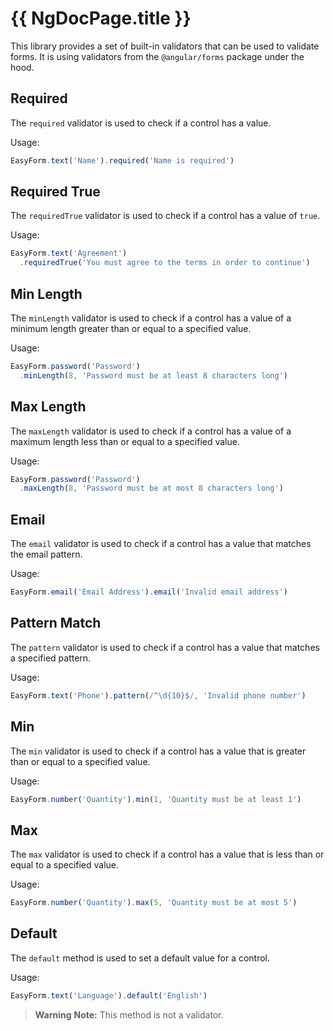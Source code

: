 # {{ NgDocPage.title }}

This library provides a set of built-in validators that can be used to validate forms.
It is using validators from the `@angular/forms` package under the hood.

## Required

The `required` validator is used to check if a control has a value.

Usage:

```typescript
EasyForm.text('Name').required('Name is required')
```

## Required True

The `requiredTrue` validator is used to check if a control has a value of `true`.

Usage:

```typescript
EasyForm.text('Agreement')
  .requiredTrue('You must agree to the terms in order to continue')
```

## Min Length

The `minLength` validator is used to check if a control has a value of a minimum length greater than or equal to a specified value.

Usage:

```typescript
EasyForm.password('Password')
  .minLength(8, 'Password must be at least 8 characters long')
```

## Max Length

The `maxLength` validator is used to check if a control has a value of a maximum length less than or equal to a specified value.

Usage:

```typescript
EasyForm.password('Password')
  .maxLength(8, 'Password must be at most 8 characters long')
```

## Email

The `email` validator is used to check if a control has a value that matches the email pattern.

Usage:

```typescript
EasyForm.email('Email Address').email('Invalid email address')
```

## Pattern Match

The `pattern` validator is used to check if a control has a value that matches a specified pattern.

Usage:

```typescript
EasyForm.text('Phone').pattern(/^\d{10}$/, 'Invalid phone number')
```

## Min

The `min` validator is used to check if a control has a value that is greater than or equal to a specified value.

Usage:

```typescript
EasyForm.number('Quantity').min(1, 'Quantity must be at least 1')
```

## Max

The `max` validator is used to check if a control has a value that is less than or equal to a specified value.

Usage:

```typescript
EasyForm.number('Quantity').max(5, 'Quantity must be at most 5')
```

## Default



The `default` method is used to set a default value for a control.

Usage:

```typescript
EasyForm.text('Language').default('English')
```
> **Warning**
> **Note:** This method is not a validator.
